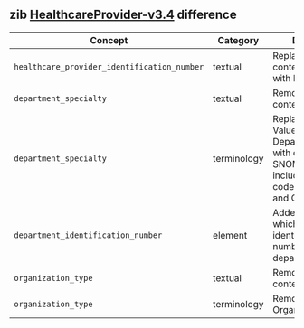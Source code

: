 ## zib [HealthcareProvider-v3.4](https://zibs.nl/wiki/HealthcareProvider-v3.4(2020EN)) difference

| Concept         | Category          | Description                             | 
|-----------------|-------------------|-----------------------------------------|
|`healthcare_provider_identification_number` | textual | Replaced the Dutch context (URA, AGB) with NIDHI and CBE. |
|`department_specialty` | textual | Removed the Dutch context. |
|`department_specialty` | terminology | Replaced values in ValueSet DepartmentSpecialty with defined list of SNOMED codes and included SNOMED codes for Unknown and Other. |
|`department_identification_number` | element | Added new element which specifies an identification number for a department. |
|`organization_type` | textual | Removed the Dutch context. | 
|`organization_type` | terminology| Removed ValueSet OrganizationType. | 
